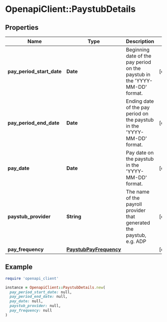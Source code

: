 # OpenapiClient::PaystubDetails

## Properties

| Name | Type | Description | Notes |
| ---- | ---- | ----------- | ----- |
| **pay_period_start_date** | **Date** | Beginning date of the pay period on the paystub in the &#39;YYYY-MM-DD&#39; format. | [optional] |
| **pay_period_end_date** | **Date** | Ending date of the pay period on the paystub in the &#39;YYYY-MM-DD&#39; format. | [optional] |
| **pay_date** | **Date** | Pay date on the paystub in the &#39;YYYY-MM-DD&#39; format. | [optional] |
| **paystub_provider** | **String** | The name of the payroll provider that generated the paystub, e.g. ADP | [optional] |
| **pay_frequency** | [**PaystubPayFrequency**](PaystubPayFrequency.md) |  | [optional] |

## Example

```ruby
require 'openapi_client'

instance = OpenapiClient::PaystubDetails.new(
  pay_period_start_date: null,
  pay_period_end_date: null,
  pay_date: null,
  paystub_provider: null,
  pay_frequency: null
)
```

